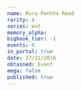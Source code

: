 ```yaml
---
name: Rura Penthe Reed
rarity: 4
series: ent
memory_alpha:
bigbook_tier: -1
events: 0
in_portal: true
date: 27/11/2016
obtained: Event
mega: false
published: true
---
```



